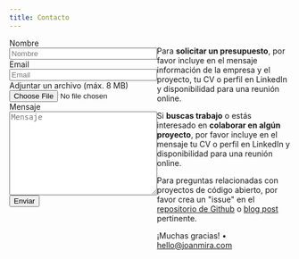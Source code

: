 ```yaml
---
title: Contacto
---
```


<style>
  .form {
    min-width: 100%;
  }
  @media screen and (min-width: 651px) {
    .flex {
      display: flex;
    }

    .form {
      min-width: 50%;
      padding-right: calc(var(--gutter) * 2);
      margin-right: calc(var(--gutter) * 2);
      border-right: 1px solid var(--form-element-border-color);
    }
  }
  input, textarea {
    width: 100%;
    margin-bottom: var(--gutter);
  }
  textarea {
    height: 150px;
  }
</style>
<div class="flex">
  <form
    id="contact-form"
    netlify
    class="form"
  >
    <label for="name">Nombre</label>
    <input type="text" id="name" name="name" placeholder="Nombre" required>
    <label for="email">Email</label>
    <input type="email" id="email" name="email" placeholder="Email" required>
    <label>Adjuntar un archivo (máx. 8 MB)</label>
    <input type="file" name="upload">
    <label for="message">Mensaje</label>
    <textarea name="message" id="message" placeholder="Mensaje" required></textarea>
    <button type="submit" id="contact-form-button">Enviar</button>
    <p id="contact-form-status" data-thanks="Gracias por el mensaje!" data-error="Oops! Ha habido un problema enviando el mensaje. Por favor, inténtalo de nuevo"></p>
  </form>
<div>

Para **solicitar un presupuesto**, por favor incluye en el mensaje información de la empresa y el proyecto, tu CV o perfil en LinkedIn y  disponibilidad para una reunión online.

Si **buscas trabajo** o estás interesado en **colaborar en algún proyecto**, por favor incluye en el mensaje tu CV o perfil en LinkedIn y disponibilidad para una reunión online.

Para preguntas relacionadas con proyectos de código abierto, por favor crea un "issue" en el [repositorio de Github](https://github.com/gazpachu) o [blog post](/es/blog) pertinente.

¡Muchas gracias! • hello@joanmira.com
</div>
</div>